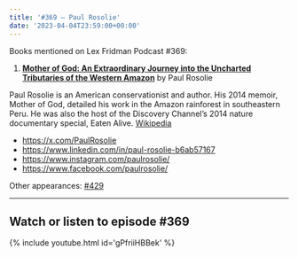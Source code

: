 ```yaml
---
title: '#369 – Paul Rosolie'
date: '2023-04-04T23:59:00+00:00'
---
```


Books mentioned on Lex Fridman Podcast #369:

1. <b><a href="https://amzn.to/3oAKbF2" target="_blank" rel="sponsored noopener noreferrer">Mother of God: An Extraordinary Journey into the Uncharted Tributaries of the Western Amazon</a></b> by Paul Rosolie

Paul Rosolie is an American conservationist and author. His 2014 memoir, Mother of God, detailed his work in the Amazon rainforest in southeastern Peru. He was also the host of the Discovery Channel’s 2014 nature documentary special, Eaten Alive. <a href="https://en.wikipedia.org/wiki/Paul_Rosolie" target="_blank">Wikipedia</a>

- <a href="https://x.com/PaulRosolie" target="_blank">https://x.com/PaulRosolie</a>
- <a href="https://www.linkedin.com/in/paul-rosolie-b6ab57167" target="_blank">https://www.linkedin.com/in/paul-rosolie-b6ab57167</a>
- <a href="https://www.instagram.com/paulrosolie/" target="_blank">https://www.instagram.com/paulrosolie/</a>
- <a href="https://www.facebook.com/paulrosolie/" target="_blank">https://www.facebook.com/paulrosolie/</a>

Other appearances: [\#429](/429-paul-rosolie/)

- - - - - -

## Watch or listen to episode #369

{% include youtube.html id='gPfriiHBBek' %}